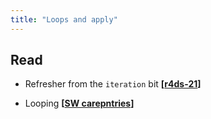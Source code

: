 ```yaml
---
title: "Loops and apply"
---
```



## Read

- Refresher from the `iteration` bit **[[r4ds-21](http://r4ds.had.co.nz/iteration.html)]**

- Looping **[[SW carepntries](http://swcarpentry.github.io/r-novice-inflammation/15-supp-loops-in-depth/)]**



